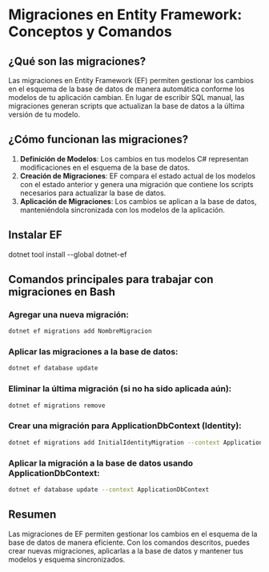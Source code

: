 
# Migraciones en Entity Framework: Conceptos y Comandos

## ¿Qué son las migraciones?
Las migraciones en Entity Framework (EF) permiten gestionar los cambios en el esquema de la base de datos de manera automática conforme los modelos de tu aplicación cambian. En lugar de escribir SQL manual, las migraciones generan scripts que actualizan la base de datos a la última versión de tu modelo.

## ¿Cómo funcionan las migraciones?
1. **Definición de Modelos**: Los cambios en tus modelos C# representan modificaciones en el esquema de la base de datos.
2. **Creación de Migraciones**: EF compara el estado actual de los modelos con el estado anterior y genera una migración que contiene los scripts necesarios para actualizar la base de datos.
3. **Aplicación de Migraciones**: Los cambios se aplican a la base de datos, manteniéndola sincronizada con los modelos de la aplicación.

## Instalar EF
dotnet tool install --global dotnet-ef  

## Comandos principales para trabajar con migraciones en Bash

### Agregar una nueva migración:
```bash
dotnet ef migrations add NombreMigracion
```

### Aplicar las migraciones a la base de datos:
```bash
dotnet ef database update
```

### Eliminar la última migración (si no ha sido aplicada aún):
```bash
dotnet ef migrations remove
```

### Crear una migración para ApplicationDbContext (Identity):
```bash
dotnet ef migrations add InitialIdentityMigration --context ApplicationDbContext
```

### Aplicar la migración a la base de datos usando ApplicationDbContext:
```bash
dotnet ef database update --context ApplicationDbContext
```

## Resumen
Las migraciones de EF permiten gestionar los cambios en el esquema de la base de datos de manera eficiente. Con los comandos descritos, puedes crear nuevas migraciones, aplicarlas a la base de datos y mantener tus modelos y esquema sincronizados.
